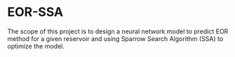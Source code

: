 # EOR-SSA
The scope of this project is to design a neural network model to predict EOR method for a given reservoir and using Sparrow Search Algorithm (SSA) to optimize the model.
